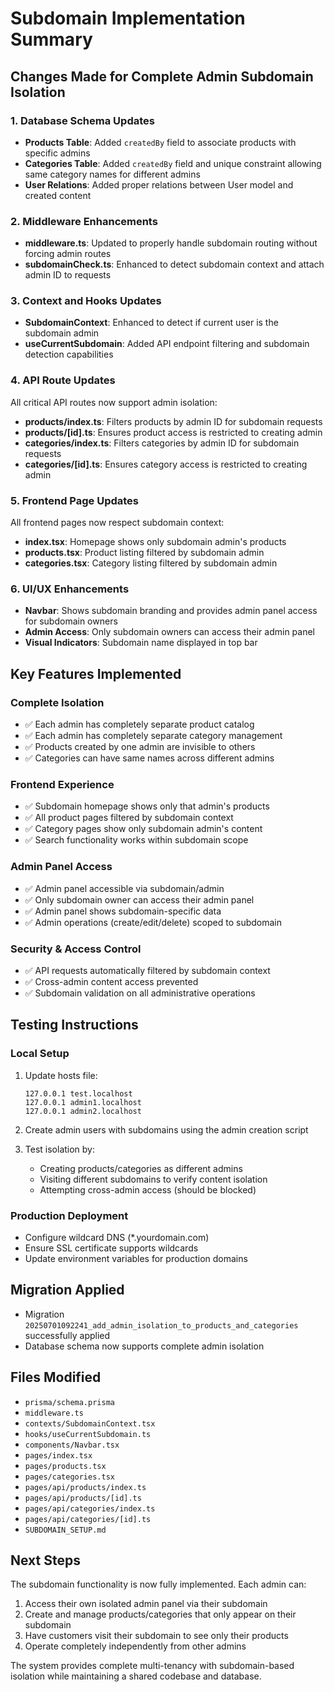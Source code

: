 # Subdomain Implementation Summary

## Changes Made for Complete Admin Subdomain Isolation

### 1. Database Schema Updates
- **Products Table**: Added `createdBy` field to associate products with specific admins
- **Categories Table**: Added `createdBy` field and unique constraint allowing same category names for different admins
- **User Relations**: Added proper relations between User model and created content

### 2. Middleware Enhancements
- **middleware.ts**: Updated to properly handle subdomain routing without forcing admin routes
- **subdomainCheck.ts**: Enhanced to detect subdomain context and attach admin ID to requests

### 3. Context and Hooks Updates
- **SubdomainContext**: Enhanced to detect if current user is the subdomain admin
- **useCurrentSubdomain**: Added API endpoint filtering and subdomain detection capabilities

### 4. API Route Updates
All critical API routes now support admin isolation:
- **products/index.ts**: Filters products by admin ID for subdomain requests
- **products/[id].ts**: Ensures product access is restricted to creating admin
- **categories/index.ts**: Filters categories by admin ID for subdomain requests  
- **categories/[id].ts**: Ensures category access is restricted to creating admin

### 5. Frontend Page Updates
All frontend pages now respect subdomain context:
- **index.tsx**: Homepage shows only subdomain admin's products
- **products.tsx**: Product listing filtered by subdomain admin
- **categories.tsx**: Category listing filtered by subdomain admin

### 6. UI/UX Enhancements
- **Navbar**: Shows subdomain branding and provides admin panel access for subdomain owners
- **Admin Access**: Only subdomain owners can access their admin panel
- **Visual Indicators**: Subdomain name displayed in top bar

## Key Features Implemented

### Complete Isolation
- ✅ Each admin has completely separate product catalog
- ✅ Each admin has completely separate category management
- ✅ Products created by one admin are invisible to others
- ✅ Categories can have same names across different admins

### Frontend Experience
- ✅ Subdomain homepage shows only that admin's products
- ✅ All product pages filtered by subdomain context
- ✅ Category pages show only subdomain admin's content
- ✅ Search functionality works within subdomain scope

### Admin Panel Access
- ✅ Admin panel accessible via subdomain/admin
- ✅ Only subdomain owner can access their admin panel
- ✅ Admin panel shows subdomain-specific data
- ✅ Admin operations (create/edit/delete) scoped to subdomain

### Security & Access Control
- ✅ API requests automatically filtered by subdomain context
- ✅ Cross-admin content access prevented
- ✅ Subdomain validation on all administrative operations

## Testing Instructions

### Local Setup
1. Update hosts file:
   ```
   127.0.0.1 test.localhost
   127.0.0.1 admin1.localhost
   127.0.0.1 admin2.localhost
   ```

2. Create admin users with subdomains using the admin creation script

3. Test isolation by:
   - Creating products/categories as different admins
   - Visiting different subdomains to verify content isolation
   - Attempting cross-admin access (should be blocked)

### Production Deployment
- Configure wildcard DNS (*.yourdomain.com)
- Ensure SSL certificate supports wildcards
- Update environment variables for production domains

## Migration Applied
- Migration `20250701092241_add_admin_isolation_to_products_and_categories` successfully applied
- Database schema now supports complete admin isolation

## Files Modified
- `prisma/schema.prisma`
- `middleware.ts`
- `contexts/SubdomainContext.tsx`
- `hooks/useCurrentSubdomain.ts`
- `components/Navbar.tsx`
- `pages/index.tsx`
- `pages/products.tsx`
- `pages/categories.tsx`
- `pages/api/products/index.ts`
- `pages/api/products/[id].ts`
- `pages/api/categories/index.ts`
- `pages/api/categories/[id].ts`
- `SUBDOMAIN_SETUP.md`

## Next Steps
The subdomain functionality is now fully implemented. Each admin can:
1. Access their own isolated admin panel via their subdomain
2. Create and manage products/categories that only appear on their subdomain
3. Have customers visit their subdomain to see only their products
4. Operate completely independently from other admins

The system provides complete multi-tenancy with subdomain-based isolation while maintaining a shared codebase and database.
